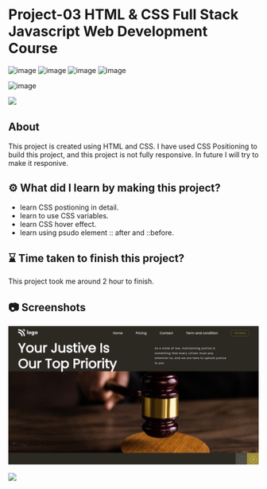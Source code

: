 

# Project-03 HTML & CSS Full Stack Javascript Web Development Course

![image](https://img.shields.io/badge/iNeuron-Full--Stack%20JavaScript%20Web%20Development%20Course-blue)
![image](https://img.shields.io/badge/Hitesh%20Choudhry-LOC-brightgreen)
![image](https://img.shields.io/badge/HTML-CSS-orange)
![image](https://img.shields.io/badge/Project-03-blue)

![image](https://img.shields.io/badge/BHASKAR-SAHU-blue)

[<img src= "https://img.shields.io/badge/projcet live link-10b?style=for-the-badge&logo=&logoColor=white" />](https://fsjs-ineuron-project-03-html-css.netlify.app/)

## About

This project is created using HTML and CSS. I have used CSS Positioning to build this project, and this project is not fully responsive. In future I will try to make it responive.

## ⚙️ What did I learn by making this project?

-   learn CSS postioning in detail.
-   learn to use CSS variables.
-   learn CSS hover effect.
-   learn using psudo element :: after and ::before.

## ⌛ Time taken to finish this project?

This project took me around 2 hour to finish.

## 📷 Screenshots

![image](./screenshot/screenshot.png)

[<img src= "https://img.shields.io/badge/PROJCET LINK-1DA55F?style=for-the-badge&logo=&logoColor=white" />](https://fsjs-ineuron-project-03-html-css.netlify.app/)
